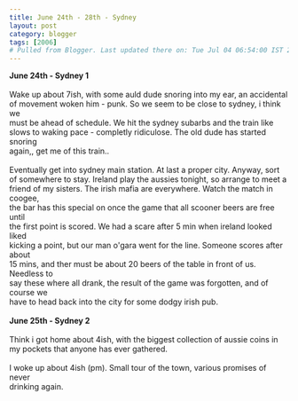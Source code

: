```yaml
---
title: June 24th - 28th - Sydney
layout: post
category: blogger
tags: [2006]
# Pulled from Blogger. Last updated there on: Tue Jul 04 06:54:00 IST 2006
---
```

<B>June 24th - Sydney 1</B><br /><br />Wake up about 7ish, with some auld dude snoring into my ear, an accidental<br />of movement woken him - punk. So we seem to be close to sydney, i think we<br />must be ahead of schedule. We hit the  sydney subarbs and the train like <br />slows to waking pace - completly ridiculose. The old dude has started snoring<br />again,, get me of this train..<br /><br />Eventually get into sydney main station. At last a proper city. Anyway, sort<br />of somewhere to stay. Ireland play the aussies tonight, so arrange to meet a<br />friend of my sisters. The irish mafia are everywhere. Watch the match in coogee,<br />the bar has this special on once the game that all scooner beers are free until<br />the first point is scored. We had a scare after 5 min when ireland looked liked<br />kicking a point, but our man o'gara went for the line. Someone scores after about<br />15 mins, and ther must be about 20 beers of the table in front of us. Needless to<br />say these where all drank, the result of the game was forgotten, and of course we<br />have to head back into the city for some dodgy irish pub.<br /><br /><B>June 25th - Sydney 2</B><br /><br />Think i got home about 4ish, with the biggest collection of aussie coins in <br />my pockets that anyone has ever gathered.<br /><br />I woke up about 4ish (pm). Small tour of the town, various promises of never<br />drinking again.
